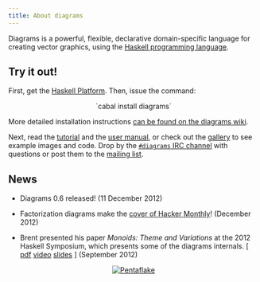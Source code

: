 ```yaml
---
title: About diagrams
---
```


Diagrams is a powerful, flexible, declarative domain-specific language
for creating vector graphics, using the
[Haskell programming language](http://haskell.org/).

Try it out!
-----------

First, get the
[Haskell Platform](http://hackage.haskell.org/platform/).  Then, issue
the command:

<div style="text-align: center">
`cabal install diagrams`
</div>

More detailed installation instructions [can be found on the diagrams wiki](http://www.haskell.org/haskellwiki/Diagrams/Install).

Next, read the [tutorial](/tutorial/DiagramsTutorial.html) and the
[user manual](http://projects.haskell.org/diagrams/manual/diagrams-manual.html),
or check out the [gallery](/gallery.html) to see example images and
code.  Drop by the [`#diagrams` IRC channel](http://webchat.freenode.net/)
with questions or post them to the
[mailing list](http://groups.google.com/group/diagrams-discuss).

News
----

* Diagrams 0.6 released! (11 December 2012)

* Factorization diagrams make the
  [cover of Hacker Monthly](http://hackermonthly.com/issue-31.html)!
  (December 2012)

* Brent presented his paper *Monoids: Theme and Variations* at the
  2012 Haskell Symposium, which presents some of the diagrams
  internals. [ [pdf](http://www.cis.upenn.edu/~byorgey/pub/monoid-pearl.pdf)
  [video](http://www.youtube.com/watch?v=X-8NCkD2vOw)
  [slides](http://www.cis.upenn.edu/~byorgey/pub/12-09-13-monoid-pearl-HS.pdf)
  ] (September 2012)

 <!--
<div style="text-align:center">
<a href="/gallery/Paradox.html"><img src="/images/Paradox-small.png" style="vertical-align: middle" title="Fibonacci paradox" /></a>
</div>

What's so great about it?
-------------------------

Diagrams is:

* *Declarative*: you specify *what* a diagram is, not *how* to draw it.

* *Compositional*: diagrams can be easily combined in many ways to produce
   more complex diagrams.

* *Embedded*: the full power of Haskell, including every library on
   [Hackage](http://hackage.haskell.org), is available to help construct and manipulate graphics.

* *Extensible*: extending diagrams with additional or higher-level
   functionality is as simple as writing a Haskell module.

* *Flexible*: diagrams is designed from the ground up to be as generic
   and flexible as possible.

 -->

<div style="text-align:center" >
<a href="/gallery/Pentaflake.html"><img src="/images/Pentaflake-small.png" style="vertical-align: middle" title="Pentaflake" /></a>
</div>

